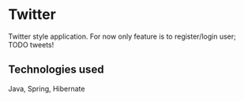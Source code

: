 # Twitter

Twitter style application. For now only feature is to register/login user; TODO tweets!

## Technologies used

Java, Spring, Hibernate
